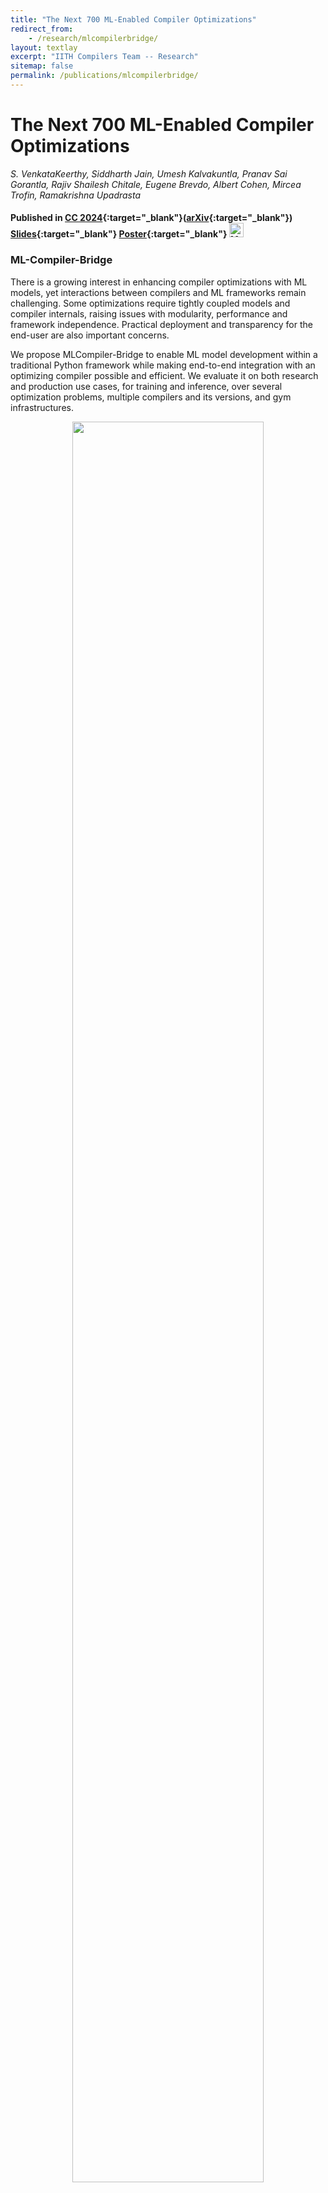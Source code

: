 ```yaml
---
title: "The Next 700 ML-Enabled Compiler Optimizations"
redirect_from:
    - /research/mlcompilerbridge/
layout: textlay
excerpt: "IITH Compilers Team -- Research"
sitemap: false
permalink: /publications/mlcompilerbridge/
---
```


# The Next 700 ML-Enabled Compiler Optimizations
*S. VenkataKeerthy, Siddharth Jain, Umesh Kalvakuntla, Pranav Sai Gorantla, Rajiv Shailesh Chitale, Eugene Brevdo, Albert Cohen, Mircea Trofin, Ramakrishna Upadrasta*
#### Published in [CC 2024](https://doi.org/10.1145/3640537.3641580){:target="_blank"}([arXiv](https://arxiv.org/abs/2311.10800){:target="_blank"}) [Slides](https://llvm.org/devmtg/2024-03/slides/ML-Compiler-Bridge.pdf){:target="_blank"} [Poster](https://drive.google.com/file/d/1wQHTboBQYXRo9FsPB6F9TANw4w8TvT19/view){:target="_blank"} <a href="https://github.com/IITH-Compilers/ml-compiler-bridge" target="_blank"> <img  class="dp-img" alt="ML-Compiler-Bridge GitHub" src="https://github.githubassets.com/favicons/favicon.svg" width="23px" height="23px"></a>

### ML-Compiler-Bridge
There is a growing interest in enhancing compiler optimizations with ML models, yet interactions between compilers
and ML frameworks remain challenging. Some optimizations require tightly coupled models and compiler internals,
raising issues with modularity, performance and framework independence. Practical deployment and transparency for
the end-user are also important concerns. 

We propose MLCompiler-Bridge to enable ML model development within a traditional Python framework while making end-to-end integration with an optimizing compiler possible and efficient.
We evaluate it on both research and production use cases, for training and inference, over several optimization problems,
multiple compilers and its versions, and gym infrastructures.

<center>
<figure>
<img src="{{ site.url }}{{ site.baseurl }}/images/projects/ml-compiler-bridge/ml-compiler-bridge.png" width="85%">
</figure>
</center>

ML-Compiler-Bridge is compiler and ML-Framework independent library that can help in integrating compiler optimizations and ML models to aid in optimizations driven by ML approaches.
Our library supports both a wide range of training and inference scenarios involving simple and multiple interleaved communications.
ML-Compiler-Bridge can help in integrating the model deeper within the compiler easing out production related constraints.


### Features

* **Unified Framework:** Comes with a suite of two inter-process and two in-process model runners and three serialization-deserialization mechanisms to support interleaved and non-interleaved communication between models and compiler.
* **Multi-language Support:** Exposes C++ and C APIs to interface model runners and serializers with the compilers and Python APIs to interface inter-process model runners with ML models.
* **Compiler and ML-Framework Independence:** Provides compiler and ML-Framework independent APIs, and supports easier integration with compilers like LLVM, MLIR, and Pluto and ML Frameworks like TensorFlow, PyTorch, JAX, etc.
* **Deeper Integration:** Enables deeper integration of ML models within the compiler in a framework-independent manner to support easier inference in case of ML driven compiler optimizations.


Currently, ML-Compiler-Bridge supports gRPC and pipes based inter-process communication via `gRPCModelRunner` and `pipeModelRunner`. The inter-process model runners mainly help in interfacing ML models and compilers during training process. Whereas, the in-process model runners are designed to provide an effective means of deployment. Such model runners use a *compiled* form of the model within the compiler, there by easing out the overheads due to inter-process communication scenarios. We currently support ONNX and TF AOT based model runners for inference.

ML-Compiler-Bridge internally serializes and de-serializes data during inter-process communication in a seamless manner by using a SerDes module. Model runners  interact with SerDes to (de-)serialize C++ native data to model-specific types and back. The choice of (de-)serialization depends on the optimization and ML
model. We currently provide three options: bitstream, JSON, and Protobuf. They vary in terms of usage scenario, usage effort, and (de)serialization time.

ML-Compiler-Bridge is extendible; new model runners and serialization approaches can be added with a minimal effort.

### Use Cases

ML-Compiler-Bridge can be readily integrated with LLVM, MLIR and Pluto compilers. For integration with Pluto, our C APIs can be used. Currently, our library is integrated with the following ML-based compiler optimizations in LLVM.

* [**POSET-RL**]({{ site.url }}{{ site.baseurl }}/projects/posetrl){:target="_blank"} -- RL-based phase ordering for optimizing code-size and execution time.
* [**RL4ReAl**]({{ site.url }}{{ site.baseurl }}/publications/rl4real){:target="_blank"} --  RL-based register allocator with splitting, coloring and spilling sub-tasks.
* [**Loop Distribution**]({{ site.url }}{{ site.baseurl }}/publications/rl_loop_distribution){:target="_blank"} --   RL-based Loop Distribution for vectorization and Locality.
* [**Inliner**](https://lists.llvm.org/pipermail/llvm-dev/2020-April/140763.html){:target="_blank"} -- RL-based inlining for code-size reduction.

These optimizations are available as a part of our [ML-LLVM-Project](https://github.com/IITH-Compilers/ml-llvm-project).

### Performance

Using ML-Compiler-Bridge can significantly improve the training and inference times. 

<center>
<div>
    <figure>
        <img src="{{ site.url }}{{ site.baseurl }}/images/projects/ml-compiler-bridge/posetrl-training.png" width="35%">
        <img src="{{ site.url }}{{ site.baseurl }}/images/projects/ml-compiler-bridge/rl4real-training.png" width="33%">
    <figcaption style="text-align: center;">Training Time Performance of POSET-RL (left) and RL4ReAl (right)</figcaption>
    </figure>
</div>

<div style="display: flex; justify-content: space-between;">
    <figure style="margin: 0;">
        <img src="{{ site.url }}{{ site.baseurl }}/images/projects/ml-compiler-bridge/mic.png" width="33%">
        <img src="{{ site.url }}{{ site.baseurl }}/images/projects/ml-compiler-bridge/mlir-rtt.png" width="33%">
        <img src="{{ site.url }}{{ site.baseurl }}/images/projects/ml-compiler-bridge/pluto-rtt.png" width="33%">
    <figcaption style="text-align: center;">Performance of model runners in LLVM (left), MLIR (middle), and Pluto (right)</figcaption>
    </figure>
</div>
</center>

### Artifacts
[![Build and Tests](https://github.com/IITH-Compilers/MLCompilerBridge/actions/workflows/build.yml/badge.svg)](https://github.com/IITH-Compilers/MLCompilerBridge/actions/workflows/build.yml)
[![Doxygen Action](https://github.com/IITH-Compilers/MLCompilerBridge/actions/workflows/main.yml/badge.svg)](https://github.com/IITH-Compilers/MLCompilerBridge/actions/workflows/main.yml)

Code and other artifacts are available in our [GitHub](https://github.com/IITH-Compilers/ml-compiler-bridge) page.

The documentation and implementation specific details are available [here](https://iith-compilers.github.io/ML-Compiler-Bridge).

### Funding
This research is partially funded by a Google PhD fellowship, a PMRF fellowship, a research grant from Suzuki Motor Corporation, and a faculty research grant from AMD.
